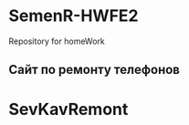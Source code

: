 # SemenR-HWFE2
Repository for homeWork
## Сайт по ремонту телефонов
# SevKavRemont

[домашка 4]:Class-04/Task-01/index.html
